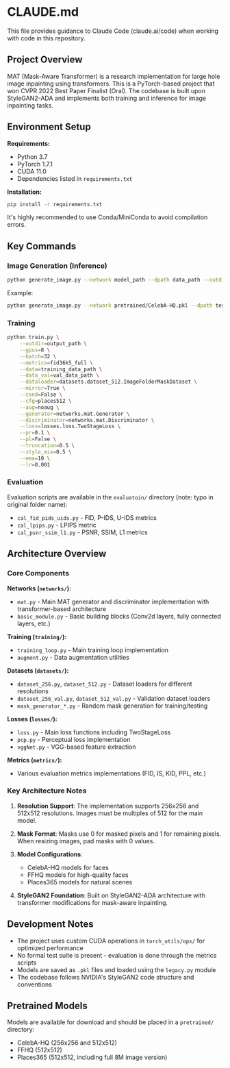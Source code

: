 # CLAUDE.md

This file provides guidance to Claude Code (claude.ai/code) when working with code in this repository.

## Project Overview

MAT (Mask-Aware Transformer) is a research implementation for large hole image inpainting using transformers. This is a PyTorch-based project that won CVPR 2022 Best Paper Finalist (Oral). The codebase is built upon StyleGAN2-ADA and implements both training and inference for image inpainting tasks.

## Environment Setup

**Requirements:**
- Python 3.7
- PyTorch 1.7.1
- CUDA 11.0
- Dependencies listed in `requirements.txt`

**Installation:**
```bash
pip install -r requirements.txt
```

It's highly recommended to use Conda/MiniConda to avoid compilation errors.

## Key Commands

### Image Generation (Inference)
```bash
python generate_image.py --network model_path --dpath data_path --outdir out_path [--mpath mask_path]
```

Example:
```bash
python generate_image.py --network pretrained/CelebA-HQ.pkl --dpath test_sets/CelebA-HQ/images --mpath test_sets/CelebA-HQ/masks --outdir samples
```

### Training
```bash
python train.py \
    --outdir=output_path \
    --gpus=8 \
    --batch=32 \
    --metrics=fid36k5_full \
    --data=training_data_path \
    --data_val=val_data_path \
    --dataloader=datasets.dataset_512.ImageFolderMaskDataset \
    --mirror=True \
    --cond=False \
    --cfg=places512 \
    --aug=noaug \
    --generator=networks.mat.Generator \
    --discriminator=networks.mat.Discriminator \
    --loss=losses.loss.TwoStageLoss \
    --pr=0.1 \
    --pl=False \
    --truncation=0.5 \
    --style_mix=0.5 \
    --ema=10 \
    --lr=0.001
```

### Evaluation
Evaluation scripts are available in the `evaluatoin/` directory (note: typo in original folder name):
- `cal_fid_pids_uids.py` - FID, P-IDS, U-IDS metrics
- `cal_lpips.py` - LPIPS metric
- `cal_psnr_ssim_l1.py` - PSNR, SSIM, L1 metrics

## Architecture Overview

### Core Components

**Networks (`networks/`):**
- `mat.py` - Main MAT generator and discriminator implementation with transformer-based architecture
- `basic_module.py` - Basic building blocks (Conv2d layers, fully connected layers, etc.)

**Training (`training/`):**
- `training_loop.py` - Main training loop implementation
- `augment.py` - Data augmentation utilities

**Datasets (`datasets/`):**
- `dataset_256.py`, `dataset_512.py` - Dataset loaders for different resolutions
- `dataset_256_val.py`, `dataset_512_val.py` - Validation dataset loaders
- `mask_generator_*.py` - Random mask generation for training/testing

**Losses (`losses/`):**
- `loss.py` - Main loss functions including TwoStageLoss
- `pcp.py` - Perceptual loss implementation
- `vggNet.py` - VGG-based feature extraction

**Metrics (`metrics/`):**
- Various evaluation metrics implementations (FID, IS, KID, PPL, etc.)

### Key Architecture Notes

1. **Resolution Support**: The implementation supports 256x256 and 512x512 resolutions. Images must be multiples of 512 for the main model.

2. **Mask Format**: Masks use 0 for masked pixels and 1 for remaining pixels. When resizing images, pad masks with 0 values.

3. **Model Configurations**: 
   - CelebA-HQ models for faces
   - FFHQ models for high-quality faces  
   - Places365 models for natural scenes

4. **StyleGAN2 Foundation**: Built on StyleGAN2-ADA architecture with transformer modifications for mask-aware inpainting.

## Development Notes

- The project uses custom CUDA operations in `torch_utils/ops/` for optimized performance
- No formal test suite is present - evaluation is done through the metrics scripts
- Models are saved as `.pkl` files and loaded using the `legacy.py` module
- The codebase follows NVIDIA's StyleGAN2 code structure and conventions

## Pretrained Models

Models are available for download and should be placed in a `pretrained/` directory:
- CelebA-HQ (256x256 and 512x512)
- FFHQ (512x512) 
- Places365 (512x512, including full 8M image version)
